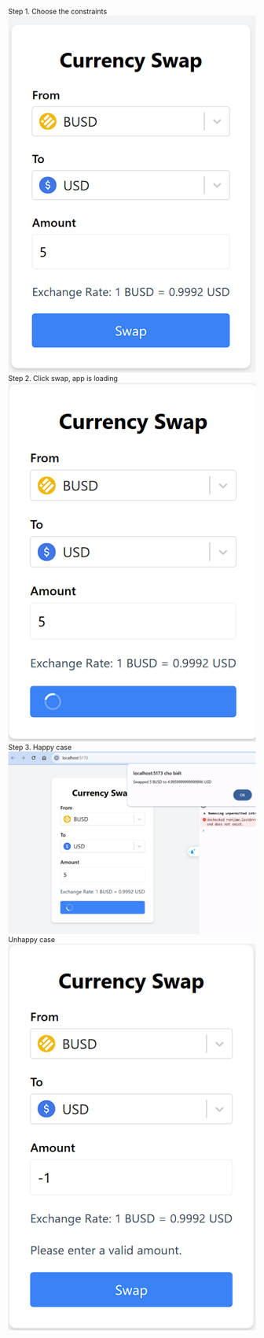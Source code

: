 Step 1. Choose the constraints
![img.png](img.png)
Step 2. Click swap, app is loading
![img_1.png](img_1.png)
Step 3. Happy case
![img_2.png](img_2.png)
Unhappy case 
![img_3.png](img_3.png)